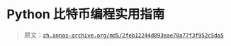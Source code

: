 # Python 比特币编程实用指南

> 原文：[`zh.annas-archive.org/md5/2feb12244d893eae70a77f3f952c5da5`](https://zh.annas-archive.org/md5/2feb12244d893eae70a77f3f952c5da5)